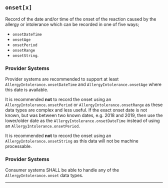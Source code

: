 ## `onset[x]`

Record of the date and/or time of the onset of the reaction caused by the allergy or intolerance which can be recorded in one of five ways;
- `onsetDateTime`
- `onsetAge`
- `onsetPeriod`
- `onsetRange`
- `onsetString`.

<h3 id="providersystems-allergyintolerance-onset">Provider Systems</h3>

Provider systems are recommended to support at least `AllergyIntolerance.onsetDateTime` and `AllergyIntolerance.onsetAge` where this date is available.

It is recommended **not** to record the onset using an `AllergyIntolerance.onsetPeriod` or `AllergyIntolerance.onsetRange` as these data types are complex and less useful. If the exact onset date is not known, but was between two known dates, e.g. 2018 and 2019, then use the lower/older date as the `AllergyIntolerance.onsetDateTime` instead of using an `AllergyIntolerance.onsetPeriod`.

It is recommended **not** to record the onset using an `AllergyIntolerance.onsetString` as this data will not be machine processable.

<h3 id="consumersystems-allergyintolerance-onset">Provider Systems</h3>

Consumer systems SHALL be able to handle any of the `AllergyIntolerance.onset` data types.

---
